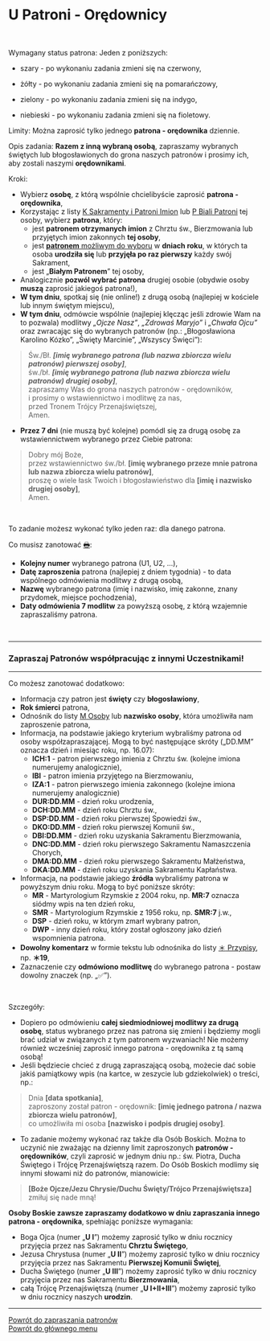 # <span class="status status-list"><span class="status status-red">U</span> Patroni - Orędownicy</span>
<br />

<span class="status status-title">Wymagany status patrona:</span> Jeden z poniższych:
- <span class="status status-gray">szary</span> - po wykonaniu zadania zmieni się na <span class="status status-red">czerwony</span>,

- <span class="status status-yellow">żółty</span> - po wykonaniu zadania zmieni się na <span class="status status-orange">pomarańczowy</span>,

- <span class="status status-green">zielony</span> - po wykonaniu zadania zmieni się na <span class="status status-indigo">indygo</span>,

- <span class="status status-blue">niebieski</span> - po wykonaniu zadania zmieni się na <span class="status status-violet">fioletowy</span>.

<span class="status status-title">Limity:</span> Można zaprosić tylko jednego **patrona - orędownika** dziennie.
<br />

<span class="status status-title">Opis zadania:</span> **Razem z inną wybraną osobą**, zapraszamy wybranych świętych lub błogosławionych do grona naszych patronów i prosimy ich, aby zostali naszymi **orędownikami**.
<br />

<span class="status status-title">Kroki:</span>
- Wybierz **osobę**, z którą wspólnie chcielibyście zaprosić **patrona - orędownika**,
- Korzystając z listy [<span class="status status-list"><span class="status status-list">K</span> Sakramenty i Patroni Imion</span>](sakramenty_i_patroni_imion.md) lub [<span class="status status-list"><span class="status status-white">P</span> Biali Patroni</span>](biali_patroni.md) tej osoby, wybierz **patrona**, który:
  - jest **patronem otrzymanych imion** z Chrztu św., Bierzmowania lub przyjętych imion zakonnych **tej osoby**,
  - jest [**patronem** możliwym do wyboru](jak_wybrac_patrona_lub_swieto_na_dany_dzien_roku.md) w **dniach roku**, w których ta osoba **urodziła się** lub **przyjęła po raz pierwszy** każdy swój Sakrament,
  - jest „**Białym Patronem**” tej osoby,
- Analogicznie **pozwól wybrać patrona** drugiej osobie (obydwie osoby **muszą** zaprosić jakiegoś patrona!),
- **W tym dniu**, spotkaj się (nie online!) z drugą osobą (najlepiej w kościele lub innym świętym miejscu),
- **W tym dniu**, odmówcie wspólnie (najlepiej klęcząc jeśli zdrowie Wam na to pozwala) modlitwy _„Ojcze Nasz”_, _„Zdrowaś Maryjo”_ i _„Chwała Ojcu”_ oraz zwracając się do wybranych patronów (np.: „Błogosławiona Karolino Kózko”, „Święty Marcinie”, „Wszyscy Święci”):
> Św./Bł. _**[imię wybranego patrona (lub nazwa zbiorcza wielu patronów) pierwszej osoby]**_,  
> św./bł. _**[imię wybranego patrona (lub nazwa zbiorcza wielu patronów) drugiej osoby]**_,  
> zapraszamy Was do grona naszych patronów - orędowników,  
> i prosimy o wstawiennictwo i modlitwę za nas,  
> przed Tronem Trójcy Przenajświętszej,  
> Amen.
- **Przez 7 dni** (nie muszą być kolejne) pomódl się za drugą osobę za wstawiennictwem wybranego przez Ciebie patrona:
> Dobry mój Boże,  
> przez wstawiennictwo św./bł. **[imię wybranego przeze mnie patrona lub nazwa zbiorcza wielu patronów]**,  
> proszę o wiele łask Twoich i błogosławieństwo dla **[imię i nazwisko drugiej osoby]**,  
> Amen.

<br />

<span class="status status-title">To zadanie możesz wykonać tylko jeden raz:</span> dla danego patrona.
<br />

<span class="status status-title">Co musisz zanotować [🖶](wszystkie_materialy_do_pobrania.md#patroni-oredownicy):</span>
- **Kolejny numer** wybranego patrona (U1, U2, ...),
- **Datę zaproszenia** patrona (najlepiej z dniem tygodnia) - to data wspólnego odmówienia modlitwy z drugą osobą,
- **Nazwę** wybranego patrona (imię i nazwisko, imię zakonne, znany przydomek, miejsce pochodzenia),
- **Daty odmówienia 7 modlitw** za powyższą osobę, z którą wzajemnie zapraszaliśmy patrona.
<br />

---
### <div class="colored centered">Zapraszaj Patronów współpracując z innymi Uczestnikami!</div>

---
<span class="status status-title">Co możesz zanotować dodatkowo:</span>
- Informacja czy patron jest **święty** czy **błogosławiony**,
- **Rok śmierci** patrona,
- Odnośnik do listy [<span class="status status-list"><span class="status status-list">M</span> Osoby</span>](osoby.md) lub **nazwisko osoby**, która umożliwiła nam zaproszenie patrona,
- Informacja, na podstawie jakiego kryterium wybraliśmy patrona od osoby współzapraszającej. Mogą to być następujące skróty („DD.MM” oznacza dzień i miesiąc roku, np. 16.07):
  - **ICH:1** - patron pierwszego imienia z Chrztu św. (kolejne imiona numerujemy analogicznie),
  - **IBI** - patron imienia przyjętego na Bierzmowaniu,
  - **IZA:1** - patron pierwszego imienia zakonnego (kolejne imiona numerujemy analogicznie)
  - **DUR:DD.MM** - dzień roku urodzenia,
  - **DCH:DD.MM** - dzień roku Chrztu św.,
  - **DSP:DD.MM** - dzień roku pierwszej Spowiedzi św.,
  - **DKO:DD.MM** - dzień roku pierwszej Komunii św.,
  - **DBI:DD.MM** - dzień roku uzyskania Sakramentu Bierzmowania,
  - **DNC:DD.MM** - dzień roku pierwszego Sakramentu Namaszczenia Chorych,
  - **DMA:DD.MM** - dzień roku pierwszego Sakramentu Małżeństwa,
  - **DKA:DD.MM** - dzień roku uzyskania Sakramentu Kapłaństwa.
- Informacja, na podstawie jakiego **źródła** wybraliśmy patrona w powyższym dniu roku. Mogą to być poniższe skróty:
  - **MR** - Martyrologium Rzymskie z 2004 roku, np. **MR:7** oznacza siódmy wpis na ten dzień roku,
  - **SMR** - Martyrologium Rzymskie z 1956 roku, np. **SMR:7** j.w.,
  - **DSP** - dzień roku, w którym zmarł wybrany patron,
  - **DWP** - inny dzień roku, który został ogłoszony jako dzień wspomnienia patrona.
- **Dowolny komentarz** w formie tekstu lub odnośnika do listy [<span class="status status-list"><span class="status status-list">＊</span> Przypisy</span>](przypisy.md), np. **＊19**,
- Zaznaczenie czy **odmówiono modlitwę** do wybranego patrona - postaw dowolny znaczek (np. „✅”).
<br />

<span class="status status-title">Szczegóły:</span>
- Dopiero po odmówieniu **całej siedmiodniowej modlitwy za drugą osobę**, status wybranego przez nas patrona się zmieni i będziemy mogli brać udział w związanych z tym patronem wyzwaniach! Nie możemy również wcześniej zaprosić innego patrona - orędownika z tą samą osobą!
- Jeśli będziecie chcieć z drugą zapraszającą osobą, możecie dać sobie jakiś pamiątkowy wpis (na kartce, w zeszycie lub gdziekolwiek) o treści, np.:
> Dnia **[data spotkania]**,  
> zaproszony został patron - orędownik: **[imię jednego patrona / nazwa zbiorcza wielu patronów]**,  
> co umożliwiła mi osoba **[nazwisko i podpis drugiej osoby]**.
- To zadanie możemy wykonać raz także dla Osób Boskich. Można to uczynić nie zważając na dzienny limit zaproszonych **patronów - orędowników**, czyli zaprosić w jednym dniu np.: św. Piotra, Ducha Świętego i Trójcę Przenajświętszą razem. Do Osób Boskich modlimy się innymi słowami niż do patronów, mianowicie:
> **[Boże Ojcze/Jezu Chrysie/Duchu Święty/Trójco Przenajświętsza]** zmiłuj się nade mną!  

  **Osoby Boskie zawsze zapraszamy dodatkowo w dniu zapraszania innego patrona - orędownika**, spełniając poniższe wymagania:
  - Boga Ojca (numer „**U I**”) możemy zaprosić tylko w dniu rocznicy przyjęcia przez nas Sakramentu **Chrztu Świętego**,
  - Jezusa Chrystusa (numer „**U II**”) możemy zaprosić tylko w dniu rocznicy przyjęcia przez nas Sakramentu **Pierwszej Komunii Świętej**,
  - Ducha Świętego (numer „**U III**”) możemy zaprosić tylko w dniu rocznicy przyjęcia przez nas Sakramentu **Bierzmowania**,
  - całą Trójcę Przenajświętszą (numer „**U I+II+III**”) możemy zaprosić tylko w dniu rocznicy naszych **urodzin**.


---

[Powrót do zapraszania patronów](jak_zapraszac_patronow.md)  
[Powrót do głównego menu](index.md)

